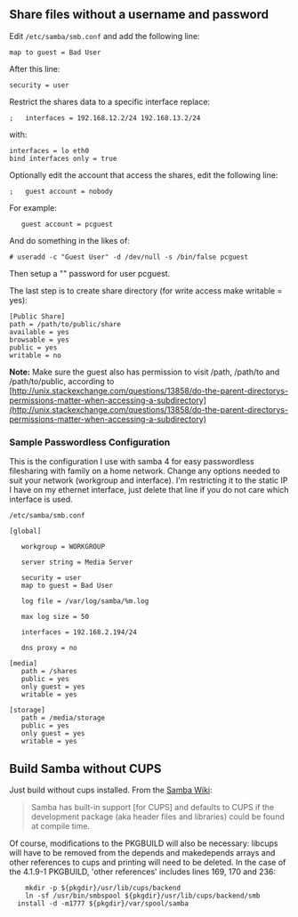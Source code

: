 ## Share files without a username and password

Edit `/etc/samba/smb.conf` and add the following line:

 `map to guest = Bad User` 

After this line:

 `security = user` 

Restrict the shares data to a specific interface replace:

 `;   interfaces = 192.168.12.2/24 192.168.13.2/24` 

with:

```
interfaces = lo eth0
bind interfaces only = true
```

Optionally edit the account that access the shares, edit the following line:

 `;   guest account = nobody` 

For example:

 `   guest account = pcguest` 

And do something in the likes of:

 `# useradd -c "Guest User" -d /dev/null -s /bin/false pcguest` 

Then setup a "" password for user pcguest.

The last step is to create share directory (for write access make writable = yes):

```
[Public Share]
path = /path/to/public/share
available = yes
browsable = yes
public = yes
writable = no

```

**Note:** Make sure the guest also has permission to visit /path, /path/to and /path/to/public, according to [http://unix.stackexchange.com/questions/13858/do-the-parent-directorys-permissions-matter-when-accessing-a-subdirectory](http://unix.stackexchange.com/questions/13858/do-the-parent-directorys-permissions-matter-when-accessing-a-subdirectory)

### Sample Passwordless Configuration

This is the configuration I use with samba 4 for easy passwordless filesharing with family on a home network. Change any options needed to suit your network (workgroup and interface). I'm restricting it to the static IP I have on my ethernet interface, just delete that line if you do not care which interface is used.

 `/etc/samba/smb.conf` 
```
[global]

   workgroup = WORKGROUP

   server string = Media Server

   security = user
   map to guest = Bad User

   log file = /var/log/samba/%m.log

   max log size = 50

   interfaces = 192.168.2.194/24

   dns proxy = no 

[media]
   path = /shares
   public = yes
   only guest = yes
   writable = yes

[storage]
   path = /media/storage
   public = yes
   only guest = yes
   writable = yes

```

## Build Samba without CUPS

Just build without cups installed. From the [Samba Wiki](https://wiki.samba.org/index.php/Samba_as_a_print_server):

> Samba has built-in support [for CUPS] and defaults to CUPS if the development package (aka header files and libraries) could be found at compile time.

Of course, modifications to the PKGBUILD will also be necessary: libcups will have to be removed from the depends and makedepends arrays and other references to cups and printing will need to be deleted. In the case of the 4.1.9-1 PKGBUILD, 'other references' includes lines 169, 170 and 236:

```
    mkdir -p ${pkgdir}/usr/lib/cups/backend
    ln -sf /usr/bin/smbspool ${pkgdir}/usr/lib/cups/backend/smb
  install -d -m1777 ${pkgdir}/var/spool/samba

```